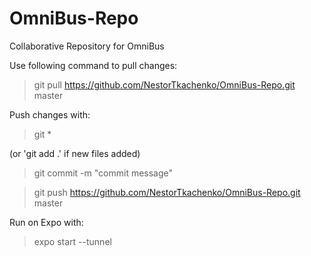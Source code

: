 # OmniBus-Repo
Collaborative Repository for OmniBus

Use following command to pull changes:

>git pull https://github.com/NestorTkachenko/OmniBus-Repo.git master

Push changes with:
>git *

(or 'git add .' if new files added)

>git commit -m "commit message"

>git push https://github.com/NestorTkachenko/OmniBus-Repo.git master

Run on Expo with:
>expo start --tunnel
